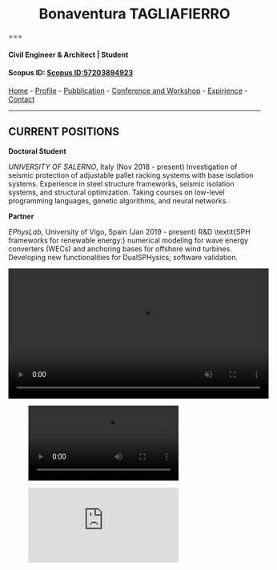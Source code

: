 
#  <center> Bonaventura TAGLIAFIERRO <center> #
===
####  Civil Engineer & Architect | Student 

####  Scopus ID: [Scopus ID:57203894923](https://www.scopus.com/authid/detail.uri?authorId=57203894923) ####

[Home](README.md) - [Profile](PAGES/PROFILE/profile.md) - [Pubblication](http://www.google.it) - [Conference and Workshop](http://www.google.it) - [Expirience](http://www.google.it) - [Contact](http://www.google.it) 

___



## CURRENT POSITIONS
**Doctoral Student**

*UNIVERSITY OF SALERNO*, Italy (Nov 2018 - present)
Investigation of seismic protection of adjustable pallet racking systems with base isolation systems. Experience in steel structure frameworks, seismic isolation systems, and structural optimization. Taking courses on low-level programming languages, genetic algorithms, and neural networks.

**Partner** 

*EPhysLab*, University of Vigo, Spain (Jan 2019 - present)
R&D \textit{SPH frameworks for renewable energy:} numerical modeling for wave energy converters (WECs) and anchoring bases for offshore wind turbines. Developing new functionalities for DualSPHysics; software validation.


<video width="520" auto-play="true" loop="loop" muted="muted" plays-inline="true">
  <source src="video/extreme_lat.avi" type="video/avi">
  Your browser does not support the video tag.
</video>
  

<figure class="video_container">
  <video controls="true" allowfullscreen="true">
    <source src="video/CaseDambreak_Thumbnail.mp4" type="video/mp4">
  </video>
</figure>
  
 <figure class="video_container">
  <iframe src="https://youtu.be/enMumwvLAug" frameborder="0" allowfullscreen="false"> </iframe>
</figure>


